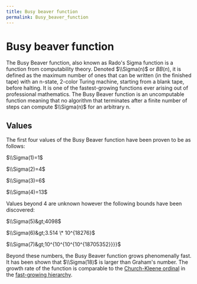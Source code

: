 ```yaml
---
title: Busy beaver function
permalink: Busy_beaver_function
---
```

# Busy beaver function











The Busy Beaver function, also known as Rado's Sigma function is a
function from computability theory. Denoted $\\Sigma(n)$ or $BB(n)$, it
is defined as the maximum number of ones that can be written (in the
finished tape) with an n-state, 2-color Turing machine, starting from a
blank tape, before halting. It is one of the fastest-growing functions
ever arising out of professional mathematics. The Busy Beaver function
is an uncomputable function meaning that no algorithm that terminates
after a finite number of steps can compute $\\Sigma(n)$ for an arbitrary
n.

## Values

The first four values of the Busy Beaver function have been proven to be
as follows:

$\\Sigma(1)=1$

$\\Sigma(2)=4$

$\\Sigma(3)=6$

$\\Sigma(4)=13$

Values beyond 4 are unknown however the following bounds have been
discovered:

$\\Sigma(5)&gt;4098$

$\\Sigma(6)&gt;3.514 \* 10^{18276}$

$\\Sigma(7)&gt;10^{10^{10^{10^{18705352}}}}$

Beyond these numbers, the Busy Beaver function grows phenomenally fast.
It has been shown that $\\Sigma(18)$ is larger than Graham's number. The
growth rate of the function is comparable to the [Church-Kleene
ordinal](/Church-Kleene "Church-Kleene")
in the [fast-growing
hierarchy](/Fast-growing_hierarchy "Fast-growing hierarchy").


